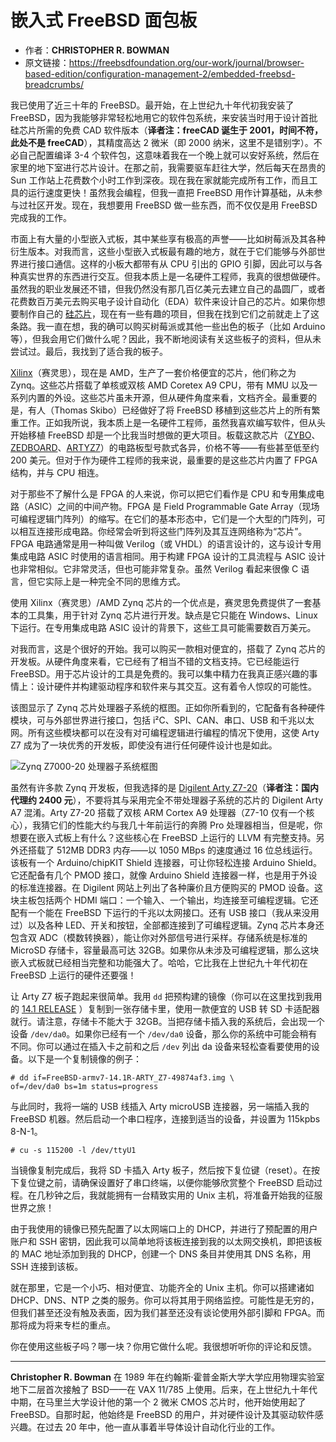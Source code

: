 # 嵌入式 FreeBSD 面包板


- 作者：**CHRISTOPHER R. BOWMAN**
- 原文链接：<https://freebsdfoundation.org/our-work/journal/browser-based-edition/configuration-management-2/embedded-freebsd-breadcrumbs/>

我已使用了近三十年的 FreeBSD。最开始，在上世纪九十年代初我安装了 FreeBSD，因为我能够非常轻松地用它的软件包系统，来安装当时用于设计首批硅芯片所需的免费 CAD 软件版本（**译者注：freeCAD 诞生于 2001，时间不符，此处不是 freeCAD**），其精度高达 2 微米（即 2000 纳米，这里不是错别字）。不必自己配置编译 3-4 个软件包，这意味着我在一个晚上就可以安好系统，然后在家里的地下室进行芯片设计。在那之前，我需要驱车赶往大学，然后每天在昂贵的 Sun 工作站上花费数个小时工作到深夜。现在我在家就能完成所有工作，而且工具的运行速度更快！虽然我会编程，但我一直把 FreeBSD 用作计算基础，从未参与过社区开发。现在，我想要用 FreeBSD 做一些东西，而不仅仅是用 FreeBSD 完成我的工作。

市面上有大量的小型嵌入式板，其中某些享有极高的声誉——比如树莓派及其各种衍生版本。对我而言，这些小型嵌入式板最有趣的地方，就在于它们能够与外部世界进行接口通信。这样的小板大都带有从 CPU 引出的 GPIO 引脚，因此可以与各种真实世界的东西进行交互。但我本质上是一名硬件工程师，我真的很想做硬件。虽然我的职业发展还不错，但我仍然没有那几百亿美元去建立自己的晶圆厂，或者花费数百万美元去购买电子设计自动化（EDA）软件来设计自己的芯片。如果你想要制作自己的 [硅芯片](https://developers.google.com/silicon)，现在有一些有趣的项目，但我在找到它们之前就走上了这条路。我一直在想，我的确可以购买树莓派或其他一些出色的板子（比如 Arduino 等），但我会用它们做什么呢？因此，我不断地阅读有关这些板子的资料，但从未尝试过。最后，我找到了适合我的板子。

[Xilinx](https://www.xilinx.com/)（赛灵思），现在是 AMD，生产了一套价格便宜的芯片，他们称之为 Zynq。这些芯片搭载了单核或双核 AMD Coretex A9 CPU，带有 MMU 以及一系列内置的外设。这些芯片虽未开源，但从硬件角度来看，文档齐全。最重要的是，有人（Thomas Skibo）已经做好了将 FreeBSD 移植到这些芯片上的所有繁重工作。正如我所说，我本质上是一名硬件工程师，虽然我喜欢编写软件，但从头开始移植 FreeBSD 却是一个比我当时想做的更大项目。板载这款芯片（[ZYBO](https://digilent.com/shop/zybo-z7-zynq-7000-arm-fpga-soc-development-board/)、[ZEDBOARD](https://digilent.com/shop/arty-z7-zynq-7000-soc-development-board/)、[ARTYZ7](https://digilent.com/shop/zedboard-zynq-7000-arm-fpga-soc-development-board/)）的电路板型号款式各异，价格不等——有些甚至低至约 200 美元。但对于作为硬件工程师的我来说，最重要的是这些芯片内置了 FPGA 结构，并与 CPU 相连。

对于那些不了解什么是 FPGA 的人来说，你可以把它们看作是 CPU 和专用集成电路（ASIC）之间的中间产物。FPGA 是 Field Programmable Gate Array（现场可编程逻辑门阵列）的缩写。在它们的基本形态中，它们是一个大型的门阵列，可以相互连接形成电路。你经常会听到将这些门阵列及其互连网络称为“芯片”。FPGA 电路通常是用一种叫做 Verilog（或 VHDL）的语言设计的，这与设计专用集成电路 ASIC 时使用的语言相同。用于构建 FPGA 设计的工具流程与 ASIC 设计也非常相似。它非常灵活，但也可能非常复杂。虽然 Verilog 看起来很像 C 语言，但它实际上是一种完全不同的思维方式。

使用 Xilinx（赛灵思）/AMD Zynq 芯片的一个优点是，赛灵思免费提供了一套基本的工具集，用于针对 Zynq 芯片进行开发。缺点是它只能在 Windows、Linux 下运行。在专用集成电路 ASIC 设计的背景下，这些工具可能需要数百万美元。

对我而言，这是个很好的开始。我可以购买一款相对便宜的，搭载了 Zynq 芯片的开发板。从硬件角度来看，它已经有了相当不错的文档支持。它已经能运行 FreeBSD。用于芯片设计的工具是免费的。我可以集中精力在我真正感兴趣的事情上：设计硬件并构建驱动程序和软件来与其交互。这有着令人惊叹的可能性。

该图显示了 Zynq 芯片处理器子系统的框图。正如你所看到的，它配备有各种硬件模块，可与外部世界进行接口，包括 i²C、SPI、CAN、串口、USB 和千兆以太网。所有这些模块都可以在没有对可编程逻辑进行编程的情况下使用，这使 Arty Z7 成为了一块优秀的开发板，即使没有进行任何硬件设计也是如此。

![Zynq Z7000-20 处理器子系统框图](https://freebsdfoundation.org/wp-content/uploads/2024/07/zynq-mp-core-dual.png)

虽然有许多款 Zynq 开发板，但我选择的是 [Digilent Arty Z7-20](https://digilent.com/shop/arty-z7-zynq-7000-soc-development-board/)（**译者注：国内代理约 2400 元**），不要将其与采用完全不带处理器子系统的芯片的 Digilent Arty A7 混淆。Arty Z7-20 搭载了双核 ARM Cortex A9 处理器（Z7-10 仅有一个核心），我猜它们的性能大约与我几十年前运行的奔腾 Pro 处理器相当，但是呢，你想要在嵌入式板上有什么？这些核心在 FreeBSD 上运行的 LLVM 有完整支持。另外还搭载了 512MB DDR3 内存——以 1050 MBps 的速度通过 16 位总线运行。该板有一个 Arduino/chipKIT Shield 连接器，可让你轻松连接 Arduino Shield。它还配备有几个 PMOD 接口，就像 Arduino Shield 连接器一样，也是用于外设的标准连接器。在 Digilent 网站上列出了各种廉价且方便购买的 PMOD 设备。这块主板包括两个 HDMI 端口：一个输入、一个输出，均连接至可编程逻辑。它还配有一个能在 FreeBSD 下运行的千兆以太网接口。还有 USB 接口（我从来没用过）以及各种 LED、开关和按钮，全部都连接到了可编程逻辑。Zynq 芯片本身还包含双 ADC（模数转换器），能让你对外部信号进行采样。存储系统是标准的 MicroSD 存储卡，容量最高可达 32GB。如果你从未涉及可编程逻辑，那么这块嵌入式板就已经相当完整和功能强大了。哈哈，它比我在上世纪九十年代初在 FreeBSD 上运行的硬件还要强！

让 Arty Z7 板子跑起来很简单。我用 `dd` 把预构建的镜像（你可以在这里找到我用的 [14.1 RELEASE](http://www.chrisbowman.com/crb/ArtyZ7/images/FreeBSD-armv7-14.1R-ARTY_Z7-10e31f09.img) ）复制到一张存储卡里，使用一款便宜的 USB 转 SD 卡适配器就行。请注意，存储卡不能大于 32GB。当把存储卡插入我的系统后，会出现一个设备 `/dev/da0`。如果你已经有一个 `/dev/da0` 设备，那么你的系统中可能会稍有不同。你可以通过在插入卡之前和之后 `/dev` 列出 da 设备来轻松查看要使用的设备。以下是一个复制镜像的例子：

```
# dd if=FreeBSD-armv7-14.1R-ARTY_Z7-49874af3.img \
of=/dev/da0 bs=1m status=progress
```

与此同时，我将一端的 USB 线插入 Arty microUSB  连接器，另一端插入我的 FreeBSD 机器。然后启动一个串口程序，连接到适当的设备，并设置为 115kpbs 8-N-1。

```
# cu -s 115200 -l /dev/ttyU1
```

当镜像复制完成后，我将 SD 卡插入 Arty 板子，然后按下复位键（reset）。在按下复位键之前，请确保设置好了串口终端，以便你能够欣赏整个 FreeBSD 启动过程。在几秒钟之后，我就能拥有一台精致实用的 Unix 主机，将准备开始我的征服世界之旅！

由于我使用的镜像已预先配置了以太网端口上的 DHCP，并进行了预配置的用户账户和 SSH 密钥，因此我可以简单地将该板连接到我的以太网交换机，即把该板的 MAC 地址添加到我的 DHCP，创建一个 DNS 条目并使用其 DNS 名称，用 SSH 连接到该板。

就在那里，它是一个小巧、相对便宜、功能齐全的 Unix 主机。你可以搭建诸如 DHCP、DNS、NTP 之类的服务。你可以将其用于网络监控。可能性是无穷的，但我们甚至还没有触及表面，因为我们甚至还没有谈论使用外部引脚和 FPGA。而那将成为将来专栏的重点。

你在使用这些板子吗？哪一块？你用它做什么呢。我很想听听你的评论和反馈。

---

**Christopher R. Bowman** 在 1989 年在约翰斯·霍普金斯大学大学应用物理实验室地下二层首次接触了 BSD——在 VAX 11/785 上使用。后来，在上世纪九十年代中期，在马里兰大学设计他的第一个 2 微米 CMOS 芯片时，他开始使用起了 FreeBSD。自那时起，他始终是 FreeBSD 的用户，并对硬件设计及其驱动软件感兴趣。在过去 20 年中，他一直从事着半导体设计自动化行业的工作。
